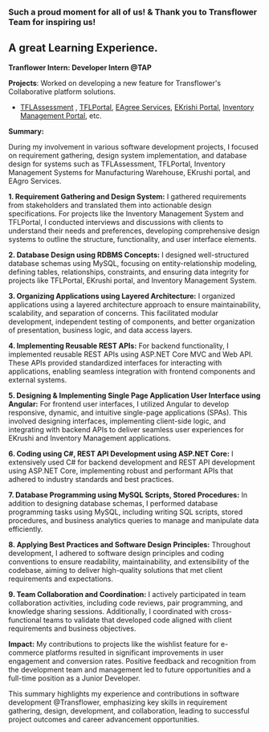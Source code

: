 
### Such a proud moment for all of us! & Thank you to Transflower Team for inspiring us!
## A great Learning Experience.
**Tranflower Intern: Developer Intern @TAP**

**Projects**: Worked on developing a new feature for Transflower's Collaborative platform solutions.
- <a href="https://github.com/RaviTambade/TFLAssessment.git">TFLAssessment</a> ,  <a href="https://github.com/RaviTambade/TFLPortal.git">TFLPortal</a>, <a href="https://github.com/RaviTambade/EAgroServices.git">EAgree Services</a>, <a href="https://github.com/RaviTambade/E-Krushi-Project.git">EKrishi Portal</a>, <a href="https://github.com/RaviTambade/InventoryManagement.git">Inventory Management Portal</a>, etc.

**Summary:**

During my involvement in various software development projects, I focused on requirement gathering, design system implementation, and database design for systems such as TFLAssessment, TFLPortal, Inventory Management Systems for Manufacturing Warehouse, EKrushi portal, and EAgro Services.

**1. Requirement Gathering and Design System:**
I gathered requirements from stakeholders and translated them into actionable design specifications. For projects like the Inventory Management System and TFLPortal, I conducted interviews and discussions with clients to understand their needs and preferences, developing comprehensive design systems to outline the structure, functionality, and user interface elements.

**2. Database Design using RDBMS Concepts:**
I designed well-structured database schemas using MySQL, focusing on entity-relationship modeling, defining tables, relationships, constraints, and ensuring data integrity for projects like TFLPortal, EKrushi portal, and Inventory Management System.

**3. Organizing Applications using Layered Architecture:**
I organized applications using a layered architecture approach to ensure maintainability, scalability, and separation of concerns. This facilitated modular development, independent testing of components, and better organization of presentation, business logic, and data access layers.

**4. Implementing Reusable REST APIs:**
For backend functionality, I implemented reusable REST APIs using ASP.NET Core MVC and Web API. These APIs provided standardized interfaces for interacting with applications, enabling seamless integration with frontend components and external systems.

**5. Designing & Implementing Single Page Application User Interface using Angular:**
For frontend user interfaces, I utilized Angular to develop responsive, dynamic, and intuitive single-page applications (SPAs). This involved designing interfaces, implementing client-side logic, and integrating with backend APIs to deliver seamless user experiences for EKrushi and Inventory Management applications.

**6. Coding using C#, REST API Development using ASP.NET Core:**
I extensively used C# for backend development and REST API development using ASP.NET Core, implementing robust and performant APIs that adhered to industry standards and best practices.

**7. Database Programming using MySQL Scripts, Stored Procedures:**
In addition to designing database schemas, I performed database programming tasks using MySQL, including writing SQL scripts, stored procedures, and business analytics queries to manage and manipulate data efficiently.

**8. Applying Best Practices and Software Design Principles:**
Throughout development, I adhered to software design principles and coding conventions to ensure readability, maintainability, and extensibility of the codebase, aiming to deliver high-quality solutions that met client requirements and expectations.

**9. Team Collaboration and Coordination:**
I actively participated in team collaboration activities, including code reviews, pair programming, and knowledge sharing sessions. Additionally, I coordinated with cross-functional teams to validate that developed code aligned with client requirements and business objectives.

**Impact:**
My contributions to projects like the wishlist feature for e-commerce platforms resulted in significant improvements in user engagement and conversion rates. Positive feedback and recognition from the development team and management led to future opportunities and a full-time position as a Junior Developer.

This summary highlights my experience and contributions in software development @Transflower, emphasizing key skills in requirement gathering, design, development, and collaboration, leading to successful project outcomes and career advancement opportunities.